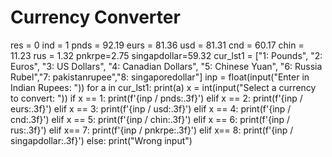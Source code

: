 
# Currency Converter
res = 0
ind = 1
pnds = 92.19
eurs = 81.36
usd = 81.31
cnd = 60.17
chin = 11.23
rus = 1.32
pnkrpe=2.75
singapdollar=59.32
cur_lst1 = ["1: Pounds", "2: Euros", "3: US Dollars", "4: Canadian Dollars", "5: Chinese Yuan", "6: 
Russia Rubel","7: pakistanrupee","8: singaporedollar"]
inp = float(input("Enter in Indian Rupees: "))
for a in cur_lst1:
 print(a)
x = int(input("Select a currency to convert: "))
if x == 1:
print(f'{inp / pnds:.3f}')
elif x == 2:
print(f'{inp / eurs:.3f}')
elif x == 3:
print(f'{inp / usd:.3f}')
elif x == 4:
print(f'{inp / cnd:.3f}')
elif x == 5:
print(f'{inp / chin:.3f}')
elif x == 6:
print(f'{inp / rus:.3f}')
elif x== 7:
print(f'{inp / pnkrpe:.3f}')
elif x== 8:
print(f'{inp / singapdollar:.3f}')
else:
print("Wrong input")
